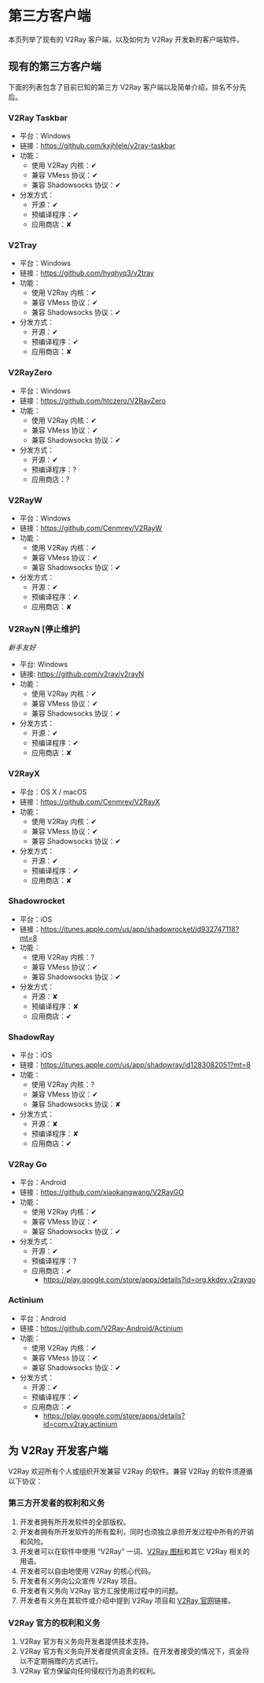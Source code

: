 # 第三方客户端

本页列举了现有的 V2Ray 客户端，以及如何为 V2Ray 开发新的客户端软件。

## 现有的第三方客户端

下面的列表包含了目前已知的第三方 V2Ray 客户端以及简单介绍，排名不分先后。

### V2Ray Taskbar

* 平台：Windows
* 链接：https://github.com/kxjhlele/v2ray-taskbar
* 功能：
  * 使用 V2Ray 内核：&#10004;
  * 兼容 VMess 协议：&#10004;
  * 兼容 Shadowsocks 协议：&#10004;
* 分发方式：
  * 开源：&#10004;
  * 预编译程序：&#10004;
  * 应用商店：&#10008;

### V2Tray

* 平台：Windows
* 链接：https://github.com/hyqhyq3/v2tray
* 功能：
  * 使用 V2Ray 内核：&#10004;
  * 兼容 VMess 协议：&#10004;
  * 兼容 Shadowsocks 协议：&#10004;
* 分发方式：
  * 开源：&#10004;
  * 预编译程序：&#10004;
  * 应用商店：&#10008;

### V2RayZero

* 平台：Windows
* 链接：https://github.com/htczero/V2RayZero
* 功能：
  * 使用 V2Ray 内核：&#10004;
  * 兼容 VMess 协议：&#10004;
  * 兼容 Shadowsocks 协议：&#10004;
* 分发方式：
  * 开源：&#10004;
  * 预编译程序：?
  * 应用商店：?
  
### V2RayW
* 平台：Windows
* 链接：https://github.com/Cenmrev/V2RayW
* 功能：
  * 使用 V2Ray 内核：&#10004;
  * 兼容 VMess 协议：&#10004;
  * 兼容 Shadowsocks 协议：&#10004;
* 分发方式：
  * 开源：&#10004;
  * 预编译程序：&#10004;
  * 应用商店：&#10008;
  
### V2RayN [停止维护]

*新手友好*

* 平台: Windows
* 链接: https://github.com/v2ray/v2rayN
* 功能：
  * 使用 V2Ray 内核：&#10004;
  * 兼容 VMess 协议：&#10004;
  * 兼容 Shadowsocks 协议：&#10004;
* 分发方式：
  * 开源：&#10004;
  * 预编译程序：&#10004;
  * 应用商店：&#10008;
  
### V2RayX

* 平台：OS X / macOS
* 链接：https://github.com/Cenmrev/V2RayX
* 功能：
  * 使用 V2Ray 内核：&#10004;
  * 兼容 VMess 协议：&#10004;
  * 兼容 Shadowsocks 协议：&#10004;
* 分发方式：
  * 开源：&#10004;
  * 预编译程序：&#10004;
  * 应用商店：&#10008;

### Shadowrocket

* 平台：iOS
* 链接：https://itunes.apple.com/us/app/shadowrocket/id932747118?mt=8
* 功能：
  * 使用 V2Ray 内核：?
  * 兼容 VMess 协议：&#10004;
  * 兼容 Shadowsocks 协议：&#10004;
* 分发方式：
  * 开源：&#10008;
  * 预编译程序：&#10008;
  * 应用商店：&#10004;
  
### ShadowRay

* 平台：iOS
* 链接：https://itunes.apple.com/us/app/shadowray/id1283082051?mt=8
* 功能：
  * 使用 V2Ray 内核：?
  * 兼容 VMess 协议：&#10004;
  * 兼容 Shadowsocks 协议：&#10008;
* 分发方式：
  * 开源：&#10008;
  * 预编译程序：&#10008;
  * 应用商店：&#10004;

### V2Ray Go

* 平台：Android
* 链接：https://github.com/xiaokangwang/V2RayGO
* 功能：
  * 使用 V2Ray 内核：&#10004;
  * 兼容 VMess 协议：&#10004;
  * 兼容 Shadowsocks 协议：&#10004;
* 分发方式：
  * 开源：&#10004;
  * 预编译程序：?
  * 应用商店：&#10004;
    * https://play.google.com/store/apps/details?id=org.kkdev.v2raygo

### Actinium

* 平台：Android
* 链接：https://github.com/V2Ray-Android/Actinium
* 功能：
  * 使用 V2Ray 内核：&#10004;
  * 兼容 VMess 协议：&#10004;
  * 兼容 Shadowsocks 协议：&#10004;
* 分发方式：
  * 开源：&#10004;
  * 预编译程序：&#10004;
  * 应用商店：&#10004;
    * https://play.google.com/store/apps/details?id=com.v2ray.actinium

## 为 V2Ray 开发客户端

V2Ray 欢迎所有个人或组织开发兼容 V2Ray 的软件。兼容 V2Ray 的软件须遵循以下协议：

### 第三方开发者的权利和义务

1. 开发者拥有所开发软件的全部版权。
1. 开发者拥有所开发软件的所有盈利，同时也须独立承担开发过程中所有的开销和风险。
1. 开发者可以在软件中使用 “V2Ray” 一词、[V2Ray 图标](https://github.com/v2ray/manual/blob/master/zh_cn/resources/v2ray_1024.png?raw=true)和其它 V2Ray 相关的用语。
1. 开发者可以自由地使用 V2Ray 的核心代码。
1. 开发者有义务向公众宣传 V2Ray 项目。
1. 开发者有义务向 V2Ray 官方汇报使用过程中的问题。
1. 开发者有义务在其软件或介绍中提到 V2Ray 项目和 [V2Ray 官网](https://www.v2ray.com)链接。

### V2Ray 官方的权利和义务

1. V2Ray 官方有义务向开发者提供技术支持。
1. V2Ray 官方有义务向开发者提供资金支持。在开发者接受的情况下，资金将以不定期捐赠的方式进行。
1. V2Ray 官方保留向任何侵权行为追责的权利。
